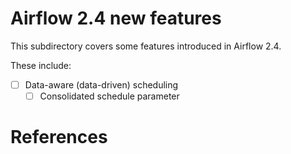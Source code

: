 # Airflow 2.4 new features

This subdirectory covers some features introduced in Airflow
2.4. 

These include:
- [ ] Data-aware (data-driven) scheduling
  - [ ] Consolidated schedule parameter

# References

